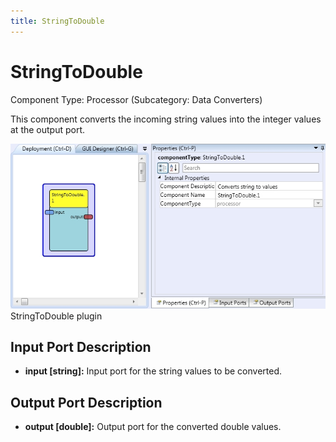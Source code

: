 ```yaml
---
title: StringToDouble
---
```


# StringToDouble

Component Type: Processor (Subcategory: Data Converters)

This component converts the incoming string values into the integer values at the output port.

![Screenshot: StringToDouble plugin](./img/StringToDouble.jpg "Screenshot: StringToDouble plugin")  
StringToDouble plugin

## Input Port Description

- **input \[string\]:** Input port for the string values to be converted.

## Output Port Description

- **output \[double\]:** Output port for the converted double values.
